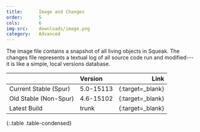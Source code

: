 ```yaml
---
title:      Image and Changes
order:      5
cols:       6
img-src:    downloads/image.png
category:   Advanced
---
```

The image file contains a snapshot of all living objects in Squeak. The changes file represents a textual log of all source code run and modified---it is like a simple, local versions database.

|                | Version      | Link                                                      |
| -------------- |:------------ | ---------------------------------------------------------:|
| Current Stable (Spur) | 5.0-15113    | [<i class="fa fa-download"></i>][stable]{:target=_blank}  |
| Old Stable (Non-Spur) | 4.6-15102    | [<i class="fa fa-download"></i>][stable46]{:target=_blank}  |
| Latest Build   | trunk        | [<i class="fa fa-download"></i>][trunk]{:target=_blank}   |
{:.table .table-condensed}

[stable]: http://files.squeak.org/5.0/Squeak5.0-15113.zip
[stable46]: http://files.squeak.org/4.6/Squeak4.6-15102.zip
[trunk]: http://build.squeak.org/job/Trunk/default/lastSuccessfulBuild/artifact/target/TrunkImage.zip